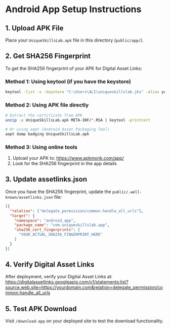 # Android App Setup Instructions

## 1. Upload APK File
Place your `UniqueSkillsLab.apk` file in this directory (`public/app/`).

## 2. Get SHA256 Fingerprint
To get the SHA256 fingerprint of your APK for Digital Asset Links:

### Method 1: Using keytool (if you have the keystore)
```bash
keytool -list -v -keystore "C:\Users\ALI\uniqueskillslab.jks" -alias your_alias_name
```

### Method 2: Using APK file directly
```bash
# Extract the certificate from APK
unzip -p UniqueSkillsLab.apk META-INF/*.RSA | keytool -printcert

# Or using aapt (Android Asset Packaging Tool)
aapt dump badging UniqueSkillsLab.apk
```

### Method 3: Using online tools
1. Upload your APK to: https://www.apkmonk.com/app/
2. Look for the SHA256 fingerprint in the app details

## 3. Update assetlinks.json
Once you have the SHA256 fingerprint, update the `public/.well-known/assetlinks.json` file:

```json
[{
  "relation": ["delegate_permission/common.handle_all_urls"],
  "target": {
    "namespace": "android_app",
    "package_name": "com.uniqueskillslab.app",
    "sha256_cert_fingerprints": [
      "YOUR_ACTUAL_SHA256_FINGERPRINT_HERE"
    ]
  }
}]
```

## 4. Verify Digital Asset Links
After deployment, verify your Digital Asset Links at:
https://digitalassetlinks.googleapis.com/v1/statements:list?source.web.site=https://yourdomain.com&relation=delegate_permission/common.handle_all_urls

## 5. Test APK Download
Visit `/download-app` on your deployed site to test the download functionality.
